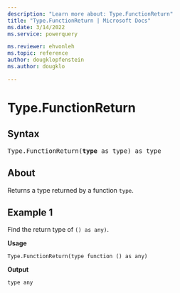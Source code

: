 ```yaml
---
description: "Learn more about: Type.FunctionReturn"
title: "Type.FunctionReturn | Microsoft Docs"
ms.date: 3/14/2022
ms.service: powerquery

ms.reviewer: ehvonleh
ms.topic: reference
author: dougklopfenstein
ms.author: dougklo

---
```

# Type.FunctionReturn

## Syntax

<pre>
Type.FunctionReturn(<b>type</b> as type) as type  
</pre>
  
## About

Returns a type returned by a function `type`.

## Example 1

Find the return type of `() as any)`.

**Usage**

```powerquery-m
Type.FunctionReturn(type function () as any)
```

**Output**

`type any`

